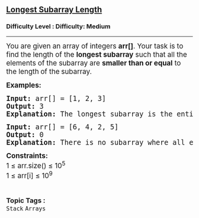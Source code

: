 <h2><a href="https://www.geeksforgeeks.org/problems/longest-subarray-length--202010/1">Longest Subarray Length</a></h2><h3>Difficulty Level : Difficulty: Medium</h3><hr><div class="problems_problem_content__Xm_eO" style="user-select: auto;"><p style="user-select: auto;"><span style="font-size: 18.6667px; user-select: auto;">You are given an array of integers <strong style="user-select: auto;">arr[]</strong>. Your task is to find the length of the <strong style="user-select: auto;">longest subarray</strong> such that all the elements of the subarray are <strong style="user-select: auto;">smaller than or equal</strong> to the length<strong style="user-select: auto;"> </strong>of the<strong style="user-select: auto;"> </strong>subarray.</span></p>
<p style="user-select: auto;"><strong style="font-size: 14pt; user-select: auto;">Examples:</strong></p>
<pre style="user-select: auto;"><span style="font-size: 14pt; user-select: auto;"><span style="font-size: 14pt; user-select: auto;"><strong style="font-size: 14pt; user-select: auto;">Input: </strong>arr[] = [1, 2, 3]<strong style="font-size: 14pt; user-select: auto;"><br style="user-select: auto;"></strong></span></span><span style="font-size: 14pt; user-select: auto;"><strong style="font-size: 14pt; user-select: auto;">Output:</strong><span style="font-size: 14pt; user-select: auto;"> 3<br style="user-select: auto;"></span><strong style="font-size: 14pt; user-select: auto;">Explanation:</strong><span style="font-size: 14pt; user-select: auto;"> The longest subarray is the entire array itself, which has a length of 3. All elements in the subarray are less than or equal to 3.</span></span></pre>
<pre style="user-select: auto;"><span style="font-size: 14pt; user-select: auto;"><span style="font-size: 14pt; user-select: auto;"><strong style="font-size: 14pt; user-select: auto;">Input: </strong>arr[] = [6, 4, 2, 5]<strong style="font-size: 14pt; user-select: auto;"><br style="user-select: auto;"></strong></span></span><span style="font-size: 14pt; user-select: auto;"><strong style="font-size: 14pt; user-select: auto;">Output:</strong><span style="font-size: 14pt; user-select: auto;"> 0<br style="user-select: auto;"></span><strong style="font-size: 14pt; user-select: auto;">Explanation:</strong><span style="font-size: 14pt; user-select: auto;"> There is no subarray where all elements are less than or equal to the length of the subarray. The longest subarray is empty, which has a length of 0.</span></span></pre>
<p style="user-select: auto;"><span style="font-size: 14pt; user-select: auto;"><strong style="user-select: auto;">Constraints:<br style="user-select: auto;"></strong></span><span style="font-size: 18.6667px; user-select: auto;">1 ≤ arr.size() ≤ 10<sup style="user-select: auto;">5</sup><br style="user-select: auto;">1 </span><span style="font-size: 18.6667px; user-select: auto;">≤ arr[i]&nbsp;</span><span style="font-size: 18.6667px; user-select: auto;">≤ 10<sup style="user-select: auto;">9</sup></span></p></div><br><p><span style=font-size:18px><strong>Topic Tags : </strong><br><code>Stack</code>&nbsp;<code>Arrays</code>&nbsp;